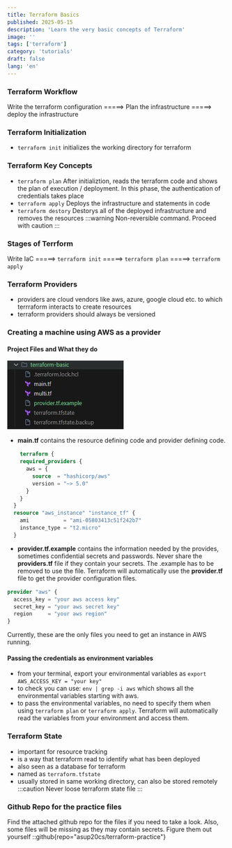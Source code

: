 ```yaml
---
title: Terraform Basics
published: 2025-05-15
description: 'Learn the very basic concepts of Terraform'
image: ''
tags: ['terraform']
category: 'tutorials'
draft: false 
lang: 'en'
---
```

### Terraform Workflow
Write the terraform configuration =====> Plan the infrastructure =====> deploy the infrastructure

### Terraform Initialization
- ```terraform init``` initializes the working directory for terraform

### Terraform Key Concepts
- ```terraform plan``` 
  After initializtion, reads the terraform code and shows the plan of execution / deployment. In this phase, the authentication of credentials takes place
- ```terraform apply```
  Deploys the infrastructure and statements in code
- ```terraform destory```
  Destorys all of the deployed infrastructure and removes the resources
  :::warning
  Non-reversible command. Proceed with caution
  :::

### Stages of Terrform
Write IaC =====> ```terraform init``` =====> ```terraform plan``` =====> ```terraform apply```

### Terraform Providers
- providers are cloud vendors like aws, azure, google cloud etc. to which terrraform interacts to create resources
- terraform providers should always be versioned
  
### Creating a machine using AWS as a provider
#### Project Files and What they do
![project files](src\content\posts\terraform\image1.jpg)
- **main.tf** contains the resource defining code and provider defining code.
```terraform
    terraform {
    required_providers {
      aws = {
        source  = "hashicorp/aws"
        version = "~> 5.0"
      }
    }
  }
  resource "aws_instance" "instance_tf" {
    ami           = "ami-05803413c51f242b7"
    instance_type = "t2.micro"
  }
```
- **provider.tf.example** contains the information needed by the provides, sometimes confidential secrets and passwords. Never share the **providers.tf** file if they contain your secrets. The .example has to be removed to use the file. Terraform will automatically use the **provider.tf** file to get the provider configuration files.
```terraform
provider "aws" {
  access_key = "your aws access key"
  secret_key = "your aws secret key"
  region     = "your aws region"
}
```
Currently, these are the only files you need to get an instance in AWS running.

#### Passing the credentials as environment variables
- from your terminal, export your environmental variables as ```export AWS_ACCESS_KEY = "your key"```
- to check you can use: ```env | grep -i aws``` which shows all the environmental variables starting with aws.
- to pass the environmental variables, no need to specify them when using `terraform plan` or `terraform apply`. Terraform will automatically read the variables from your environment and access them.
  
### Terraform State
- important for resource tracking
- is a way that terraform read to identify what has been deployed
- also seen as a database for terraform
- named as `terraform.tfstate`
- usually stored in same working directory, can also be stored remotely
:::caution
Never loose terraform state file
:::

### Github Repo for the practice files
Find the attached github repo for the files if you need to take a look. Also, some files will be missing as they may contain secrets. Figure them out yourself
::github{repo="asup20cs/terraform-practice"}